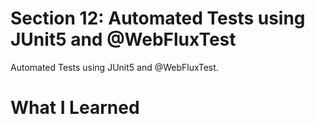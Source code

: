 # Section 12: Automated Tests using JUnit5 and @WebFluxTest

Automated Tests using JUnit5 and @WebFluxTest.

# What I Learned

